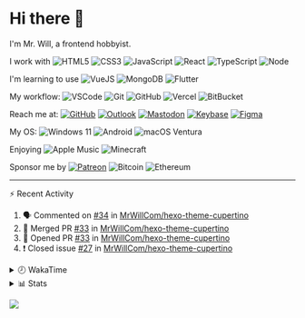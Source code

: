 # Hi there 👋

I'm Mr. Will, a frontend hobbyist.

I work with ![HTML5](https://img.shields.io/badge/HTML5-E34F26.svg?logo=html5&logoColor=white) ![CSS3](https://img.shields.io/badge/CSS3-1572B6.svg?logo=css3&logoColor=white) ![JavaScript](https://img.shields.io/badge/JavaScript-F7DF1E.svg?logo=javascript&logoColor=black) ![React](https://img.shields.io/badge/React-20232a.svg?logo=react&logoColor=61DAFB) ![TypeScript](https://img.shields.io/badge/TypeScript-007ACC.svg?logo=typescript&logoColor=white) ![Node](https://img.shields.io/badge/Node.js-43853D.svg?logo=node.js&logoColor=white)

I'm learning to use ![VueJS](https://img.shields.io/badge/Vue.js-35495e.svg?logo=vue.js&logoColor=4FC08D) ![MongoDB](https://img.shields.io/badge/MongoDB-4ea94b.svg?logo=mongodb&logoColor=white) ![Flutter](https://img.shields.io/badge/Flutter-02569B.svg?logo=flutter&logoColor=white)

My workflow: ![VSCode](https://img.shields.io/badge/VS%20Code-007ACC?logo=visual-studio-code&logoColor=white) ![Git](https://img.shields.io/badge/Git-black?logo=git) ![GitHub](https://img.shields.io/badge/GitHub-181717.svg?logo=github&logoColor=white) ![Vercel](https://img.shields.io/badge/Vercel-333?logo=vercel) ![BitBucket](https://img.shields.io/badge/BitBucket-darkblue?logo=bitbucket)

Reach me at: [![GitHub](https://img.shields.io/badge/GitHub-MrWillCom-181717.svg?logo=github&logoColor=white)](https://github.com/MrWillCom) [![Outlook](https://img.shields.io/badge/Outlook-mr.will.com%40outlook.com-0078D4?logo=microsoft-outlook&logoColor=white)](mailto:mr.will.com@outlook.com) [![Mastodon](https://img.shields.io/badge/Mastodon-@MrWillCom@noc.social-3088D4?logo=mastodon&logoColor=white)](https://noc.social/@MrWillCom) [![Keybase](https://img.shields.io/badge/Keybase-mrwillcom-33A0FF?logo=keybase&logoColor=white)](https://keybase.io/mrwillcom) [![Figma](https://img.shields.io/badge/Figma-MrWillCom-F24E1E?logo=figma&logoColor=white)](https://figma.com/@MrWillCom)

My OS: ![Windows 11](https://img.shields.io/badge/Windows%2011-0078D6?logo=microsoft&logoColor=white) ![Android](https://img.shields.io/badge/Android-3DDC84?logo=android&logoColor=white) ![macOS Ventura](https://img.shields.io/badge/macOS%20Ventura-242524?logo=apple&logoColor=white)

Enjoying ![Apple Music](https://img.shields.io/badge/-Apple%20Music-FA243C.svg?logo=apple-music&logoColor=white) ![Minecraft](https://img.shields.io/badge/Minecraft-JE%201.19.2-62B47A.svg?logo=mojang-studios&logoColor=white)

Sponsor me by [![Patreon](https://img.shields.io/badge/Patreon-MrWillCom-F96854.svg?logo=patreon&logoColor=white)](https://www.patreon.com/MrWillCom) ![Bitcoin](https://img.shields.io/badge/Bitcoin-bc1qd8w0qdjdj8gy6nr4cwvfywsv7w7ysqzwdf7sm5-000000.svg?logo=bitcoin&logoColor=white) ![Ethereum](https://img.shields.io/badge/Ethereum-0x44Baea5016C461aA838ff9B369A60246A9a540Eb-3C3C3D.svg?logo=ethereum&logoColor=white)

---

⚡ Recent Activity

<!--START_SECTION:activity-->
1. 🗣 Commented on [#34](https://github.com/MrWillCom/hexo-theme-cupertino/issues/34) in [MrWillCom/hexo-theme-cupertino](https://github.com/MrWillCom/hexo-theme-cupertino)
2. 🎉 Merged PR [#33](https://github.com/MrWillCom/hexo-theme-cupertino/pull/33) in [MrWillCom/hexo-theme-cupertino](https://github.com/MrWillCom/hexo-theme-cupertino)
3. 💪 Opened PR [#33](https://github.com/MrWillCom/hexo-theme-cupertino/pull/33) in [MrWillCom/hexo-theme-cupertino](https://github.com/MrWillCom/hexo-theme-cupertino)
4. ❗️ Closed issue [#27](https://github.com/MrWillCom/hexo-theme-cupertino/issues/27) in [MrWillCom/hexo-theme-cupertino](https://github.com/MrWillCom/hexo-theme-cupertino)
<!--END_SECTION:activity-->

<details>
<summary>🕗 WakaTime</summary>

<!--START_SECTION:waka-->
![Code Time](http://img.shields.io/badge/Code%20Time-136%20hrs%2044%20mins-blue)

**I'm a Night 🦉** 

```text
🌞 Morning    75 commits     ██░░░░░░░░░░░░░░░░░░░░░░░   11.42% 
🌆 Daytime    228 commits    ████████░░░░░░░░░░░░░░░░░   34.7% 
🌃 Evening    341 commits    █████████████░░░░░░░░░░░░   51.9% 
🌙 Night      13 commits     ░░░░░░░░░░░░░░░░░░░░░░░░░   1.98%

```
📅 **I'm Most Productive on Saturday** 

```text
Monday       86 commits     ███░░░░░░░░░░░░░░░░░░░░░░   13.09% 
Tuesday      112 commits    ████░░░░░░░░░░░░░░░░░░░░░   17.05% 
Wednesday    96 commits     ███░░░░░░░░░░░░░░░░░░░░░░   14.61% 
Thursday     67 commits     ██░░░░░░░░░░░░░░░░░░░░░░░   10.2% 
Friday       74 commits     ██░░░░░░░░░░░░░░░░░░░░░░░   11.26% 
Saturday     122 commits    ████░░░░░░░░░░░░░░░░░░░░░   18.57% 
Sunday       100 commits    ███░░░░░░░░░░░░░░░░░░░░░░   15.22%

```


📊 **This Week I Spent My Time On** 

```text
⌚︎ Time Zone: Asia/Shanghai

💬 Programming Languages: 
Markdown                 3 hrs 16 mins       █████████████████████████   99.88% 
YAML                     0 secs              ░░░░░░░░░░░░░░░░░░░░░░░░░   0.12%

🔥 Editors: 
VS Code                  3 hrs 16 mins       █████████████████████████   100.0%

💻 Operating System: 
Mac                      2 hrs 8 mins        ████████████████░░░░░░░░░   65.56% 
Windows                  1 hr 7 mins         ████████░░░░░░░░░░░░░░░░░   34.44%

```

**I Mostly Code in JavaScript** 

```text
JavaScript               17 repos            █████████████░░░░░░░░░░░░   54.84% 
CSS                      5 repos             ████░░░░░░░░░░░░░░░░░░░░░   16.13% 
C++                      3 repos             ██░░░░░░░░░░░░░░░░░░░░░░░   9.68% 
SCSS                     2 repos             █░░░░░░░░░░░░░░░░░░░░░░░░   6.45% 
Swift                    2 repos             █░░░░░░░░░░░░░░░░░░░░░░░░   6.45%

```



 Last Updated on 05/12/2022 18:41:53 UTC
<!--END_SECTION:waka-->

</details>

<details>
  <summary>📊 Stats</summary>
  <img src="https://github-readme-stats.vercel.app/api?username=MrWillCom&hide_title=true&show_icons=true&count_private=true&include_all_commits=true" alt="Stats">
</details>

![](https://hit.yhype.me/github/profile?user_id=47271684)
